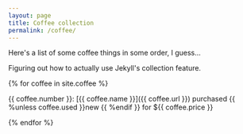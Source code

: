 ```yaml
---
layout: page
title: Coffee collection
permalink: /coffee/
---
```


Here's a list of some coffee things in some order, I guess...

Figuring out how to actually use Jekyll's collection feature.

{% for coffee in site.coffee %}

{{ coffee.number }}: [{{ coffee.name }}]({{ coffee.url }}) purchased {{ %unless coffee.used }}new {{ %endif }} for ${{ coffee.price }}
  
{% endfor %}
